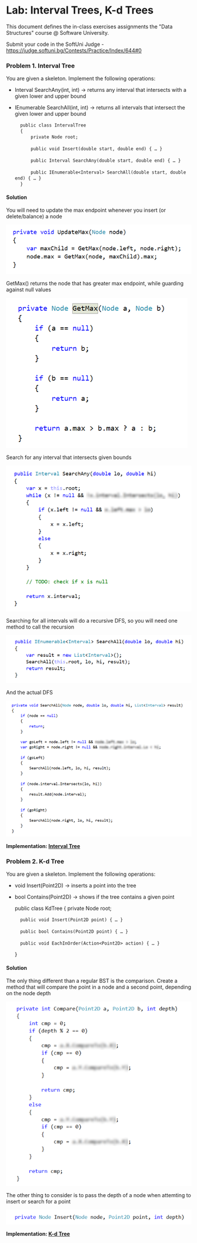 # **Lab: Interval Trees, K-d Trees**

This document defines the in-class exercises assignments the "Data Structures" course @ Software University. 

Submit your code in the SoftUni Judge - https://judge.softuni.bg/Contests/Practice/Index/644#0 

### **Problem 1.	Interval Tree**

You are given a skeleton. Implement the following operations:

- Interval SearchAny(int, int) -> returns any interval that intersects with a given lower and upper bound 
- IEnumerable<Interval> SearchAll(int, int) -> returns all intervals that intersect the given lower and upper bound

        public class IntervalTree
        {
            private Node root;
        
            public void Insert(double start, double end) { … }
        
            public Interval SearchAny(double start, double end) { … }
        
            public IEnumerable<Interval> SearchAll(double start, double end) { … }
        }
   
#### Solution

You will need to update the max endpoint whenever you insert (or delete/balance) a node

![](./media/image1.png)
 
GetMax() returns the node that has greater max endpoint, while guarding against null values

![](./media/image2.png)
 
Search for any interval that intersects given bounds

![](./media/image3.png)
 
Searching for all intervals will do a recursive DFS, so you will need one method to call the recursion

![](./media/image4.png)
 
And the actual DFS

![](./media/image5.png)

<p><b>Implementation: <a href="./intervaltree">Interval Tree</a></b></p>

### **Problem 2. K-d Tree**

You are given a skeleton. Implement the following operations: 

- void Insert(Point2D) -> inserts a point into the tree 
- bool Contains(Point2D) -> shows if the tree contains a given point

    public class KdTree
    {
        private Node root;
    
        public void Insert(Point2D point) { … }
    
        public bool Contains(Point2D point) { … }
    
        public void EachInOrder(Action<Point2D> action) { … }
    }

#### Solution

The only thing different than a regular BST is the comparison. Create a method that will compare the point in a node and a second point, depending on the node depth

![](./media/image6.png)

 
The other thing to consider is to pass the depth of a node when attemting to insert or search for a point
 
![](./media/image7.png)

<p><b>Implementation: <a href="./kdtree">K-d Tree</a></b></p>


 
